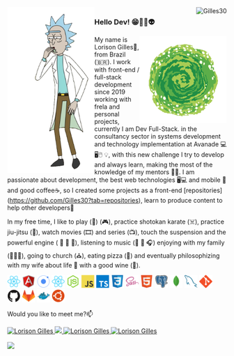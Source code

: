 
<img align='right' src = "https://komarev.com/ghpvc/?username=Gilles30" alt = "Gilles30" />

  
 <img align='left' src="https://raw.githubusercontent.com/Elyabe/Elyabe/master/images/rick-dancing.gif" width='200'>

### Hello Dev! 😁🖖🏻👽

<p>
<img align='right' src="https://raw.githubusercontent.com/Elyabe/elyabe/master/images/portal-3.gif" width='200'>


My name is Lorison Gilles🚀, from Brazil (🇧🇷). I work with front-end / full-stack development since 2019 working with frela and personal projects, currently I am Dev Full-Stack. in the consultancy sector in systems development and technology implementation at Avanade 💻🖥🖱 💡, with this new challenge I try to develop and always learn, making the most of the knowledge of my mentors 🏪🏬. I am passionate about development, the best web technologies 🖥️💻 and mobile 📱 and good coffee☕, so I created some projects as a front-end [repositories] (https://github.com/Gilles30?tab=repositories), learn to produce content to help other developers💬

In my free time, I like to play (👾) (🎮), practice shotokan karate (☠️), practice jiu-jitsu (👻), watch movies (🎞️) and series (📺), touch the suspension and the powerful engine ( 🚗 💨 🚓), listening to music (🎵 🎻 🎧) enjoying with my family (👨‍👩‍👦), going to church (⛪), eating pizza (🍕) and eventually philosophizing with my wife about life 🏡 with a good wine (🍷).
</p>
 
 
 
<p>
  <row>
    <img src="./img/react-original.svg" alt="react" width="30" height="30"/>
    <img src="./img/angularjs-original.svg" alt="angularjs" width="30" height="30"/>
    <img src="./img/ionic-original.svg" alt="ionic" width="30" height="30"/>
    <img src="./img/react-original.svg" alt="rectnative" width="30" height="30"/>
    <img src="./img/nodejs-original.svg" alt="nodejs" width="30" height="30"/>
    <img src="./img/javascript-original.svg" alt="javascript" width="30" height="30"/>
    <img src="./img/typescript-original.svg" alt="typescript" width="30" height="30"/>
    <img src="./img/css3-original.svg" alt="css3"  width="30" height="30"/>
    <img src="./img/sass-original.svg" alt="sass"  width="30" height="30"/>
    <img src="./img/html5-original.svg" alt="html5"  width="30" height="30"/>
    <img src="./img/postgresql-original.svg" alt="postgresql" width="30" height="30"/>
    <img src="./img/mongodb-original.svg" alt="mongodb" width="30" height="30"/>
    <img src="./img/mysql-original.svg" alt="mysql" width="30" height="30"/>
    <img src="./img/git-original.svg" alt="git" width="30" height="30"/>
    <img src="./img/github-original.svg" alt="github" width="30" height="30"/>
    <img src="./img/gitlab-original.svg" alt="gitlab" width="30" height="30"/>
    <img src="./img/docker-original.svg" alt="docker" width="30" height="30"/>
    <img src="./img/ubuntu-plain.svg" alt="ubuntu" width="30" height="30"/>
<!--     <p align="center">
      <img src="https://gidigi.com/cdn/love.gif" alt="code-love" whidt="100" height="100">
    </p> -->
  </row>
</p>

Would you like to meet me?📫

<a href="https://www.linkedin.com/in/lorison-gilles/">
  <img alt="Lorison Gilles" src="https://img.shields.io/badge/-LorisonGilles-8257E5?style=flat&logo=Linkedin&logoColor=white" />
</a>

<a aria-label="Completed" href="https://app.rocketseat.com.br/me/lorison-gilles-02226">
  <img src="https://img.shields.io/badge/Profile%20RocketSeat-GoStack%2013.0-8257E5?logo=data:image/png;base64,iVBORw0KGgoAAAANSUhEUgAAABAAAAAQCAMAAAAoLQ9TAAAALVBMVEVHcExxWsF0XMJzXMJxWcFsUsD///9jRrzY0u6Xh9Gsn9n39fyMecy0qd2bjNJWBT0WAAAABHRSTlMA2Do606wF2QAAAGlJREFUGJVdj1cWwCAIBLEsRU3uf9xobDH8+GZwUYi8i6ucJwrxKE+7D0G9Q4vlYqtmCSjndr4CgCgzlyFgfKfKCVO0LrPKjmiqMxGXkJwNnXskqWG+1oSM+BSwD8f29YLNjvx/OQrn+g99oQSoNmt3PgAAAABJRU5ErkJggg=="></img>
</a>

<a href="Https://api.whatsapp.com/send?phone=55+11+959409168&text=Hello!">
    <img alt="Lorison Gilles" src="https://img.shields.io/badge/-Whatsapp-4CA143?style=flat-square&labelColor=4CA143&logo=whatsapp&logoColor=white&link" />
</a>

<a href="mailto: lorison.gilles @ gmail. com">
  <img alt="Lorison Gilles" src="https://img.shields.io/badge/-lorison.gilles@gmail.com-c14438?style=flat-square&logo=Gmail&logoColor=white&link=mailto:lorison.gilles@gmail.com" />
</a>

<br>
<br>

<div id="minhaDiv">
  
  <a>
    <img width = "450px" align = "left" src = "https://github-readme-stats.vercel.app/api/?username=gilles30&theme=material-palenight&show_icons=true&include_all_commits=true&count_private=issues" />
  </a> 
  
<!--   <a>
    <img width = "340px" align = "left" src = "https://github-readme-stats.vercel.app/api/top-langs/?username=gilles30&layout=compact&theme=material-palenight" />
  </a> -->
</div> 


